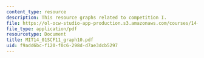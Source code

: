 ```yaml
---
content_type: resource
description: This resource graphs related to competition I.
file: https://ol-ocw-studio-app-production.s3.amazonaws.com/courses/14-01sc-principles-of-microeconomics-fall-2011/f9add6bcf120f0c6298dd7ae3dcb5297_MIT14_01SCF11_graph10.pdf
file_type: application/pdf
resourcetype: Document
title: MIT14_01SCF11_graph10.pdf
uid: f9add6bc-f120-f0c6-298d-d7ae3dcb5297
---
```

